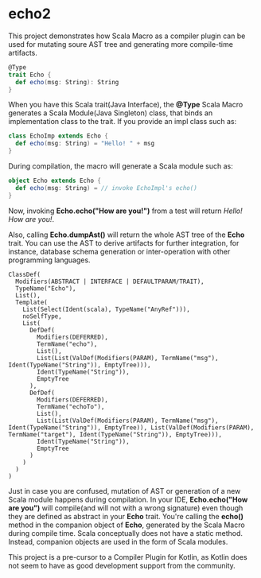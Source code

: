 # echo2
This project demonstrates how Scala Macro as a compiler plugin can be used for mutating soure AST tree and generating more compile-time artifacts.
```scala
@Type
trait Echo {
  def echo(msg: String): String
}
```
When you have this Scala trait(Java Interface), the **@Type** Scala Macro generates a Scala Module(Java Singleton) class, that binds an implementation class to the trait. If you provide an impl class such as:
```scala
class EchoImp extends Echo {
  def echo(msg: String) = "Hello! " + msg
}
```
During compilation, the macro will generate a Scala module such as:
```scala
object Echo extends Echo {
  def echo(msg: String) = // invoke EchoImpl's echo()
}
```
Now, invoking **Echo.echo("How are you!")** from a test will return *Hello! How are you!*.

Also, calling **Echo.dumpAst()** will return the whole AST tree of the **Echo** trait. You can use the AST to derive artifacts for further integration, for instance, database schema generation or inter-operation with other programming languages.
```
ClassDef(
  Modifiers(ABSTRACT | INTERFACE | DEFAULTPARAM/TRAIT), 
  TypeName("Echo"), 
  List(), 
  Template(
    List(Select(Ident(scala), TypeName("AnyRef"))), 
    noSelfType, 
    List(
      DefDef(
        Modifiers(DEFERRED), 
        TermName("echo"), 
        List(), 
        List(List(ValDef(Modifiers(PARAM), TermName("msg"), Ident(TypeName("String")), EmptyTree))), 
        Ident(TypeName("String")), 
        EmptyTree
      ), 
      DefDef(
        Modifiers(DEFERRED), 
        TermName("echoTo"), 
        List(), 
        List(List(ValDef(Modifiers(PARAM), TermName("msg"), Ident(TypeName("String")), EmptyTree)), List(ValDef(Modifiers(PARAM), TermName("target"), Ident(TypeName("String")), EmptyTree))), 
        Ident(TypeName("String")), 
        EmptyTree
      )
    )
  )
)
```

Just in case you are confused, mutation of AST or generation of a new Scala module happens during compilation. In your IDE, **Echo.echo("How are you")** will compile(and will not with a wrong signature) even though they are defined as abstract in your **Echo** trait. You're calling the **echo()** method in the companion object of **Echo**, generated by the Scala Macro during compile time. Scala conceptually does not have a static method. Instead, companion objects are used in the form of Scala modules.

This project is a pre-cursor to a Compiler Plugin for Kotlin, as Kotlin does not seem to have as good development support from the community.
